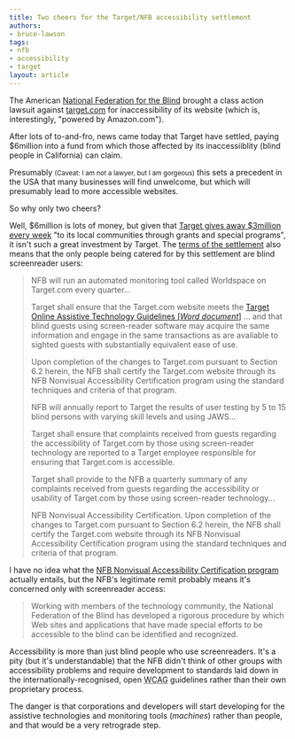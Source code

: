 ```yaml
---
title: Two cheers for the Target/NFB accessibility settlement
authors:
- bruce-lawson
tags:
- nfb
- accessibility
- target
layout: article
---
```

<p>The American <a href="http://www.nfb.org/">National Federation for the Blind</a> brought a class action lawsuit against <a href="http://www.target.com/">target.com</a> for inaccessibility of its website (which is, interestingly, &quot;powered by Amazon.com&quot;).</p>

<p>After lots of to-and-fro, news came today that Target have settled, paying $6million into a fund from which those affected by its inaccessiiblity (blind people in California) can claim.</p>

<p>Presumably <small>(Caveat: I am not a lawyer, but I am gorgeous)</small> this sets a precedent in the <abbr>USA</abbr> that many businesses will find unwelcome, but which will presumably lead to more accessible websites.

<p>So why only two cheers?</p>

<p>Well, $6million is lots of money, but given that <a href="http://sites.target.com/site/en/corporate/page.jsp?contentId=PRD03-004325">Target gives away $3million every week</a> &quot;to its local communities through grants and special programs&quot;, it isn&#39;t such a great investment by Target. The <a href="http://www.nfbtargetlawsuit.com/final_settlement.htm">terms of the settlement</a> also means that the only people being catered for by this settlement are blind screenreader users:</p>
<blockquote cite="http://www.nfbtargetlawsuit.com/final_settlement.htm">
<p>NFB will run an automated monitoring tool called Worldspace on Target.com every quarter...</p>
<p>Target shall ensure that the Target.com website meets the <a href="http://dralegal.org/downloads/cases/target/Final-Exhibit-C-TOATG-1.DOC">Target Online Assistive Technology Guidelines [<em>Word document</em>]</a> ... and that blind guests using screen-reader software may acquire the same information and engage in the same transactions as are available to sighted guests with substantially equivalent ease of use.</p>
<p> Upon completion of the changes to Target.com pursuant to Section 6.2 herein, the NFB shall certify the Target.com website through its NFB Nonvisual Accessibility Certification program using the standard techniques and criteria of that program.</p>
<p>NFB will annually report to Target the results of user testing by 5 to 15 blind persons with varying skill levels and using JAWS...</p>
<p>Target shall ensure that complaints received from guests regarding the accessibility of Target.com by those using screen-reader technology are reported to a Target employee responsible for ensuring that Target.com is accessible.</p>
<p>Target shall provide to the NFB a quarterly summary of any complaints received from guests regarding the accessibility or usability of Target.com by those using screen-reader technology...</p>
<p>NFB Nonvisual Accessibility Certification.  Upon completion of the changes to Target.com pursuant to Section 6.2 herein, the NFB shall certify the Target.com website through its NFB Nonvisual Accessibility Certification program using the standard techniques and criteria of that program.</p>
</blockquote>
<p>I have no idea what the <a href="http://www.nfb.org/nfb/certification_intro.asp">NFB Nonvisual Accessibility Certification program</a> actually entails, but  the <abbr>NFB</abbr>&#39;s legitimate remit probably means  it&#39;s concerned only with screenreader access:</p>
<blockquote cite="http://www.nfb.org/nfb/certification_intro.asp">Working with members of the technology community, the National Federation of the Blind has developed a rigorous procedure by which Web sites and applications that have made special efforts to be accessible to the blind can be identified and recognized.</blockquote>

<p>Accessibility is more than just blind people who use screenreaders. It&#39;s a pity (but it&#39;s understandable) that the <abbr>NFB</abbr> didn&#39;t think of other groups with accessibility problems and require development to standards laid down in the internationally-recognised, open <abbr title="web content accessibility guidelines">WCAG</abbr> guidelines rather than their own proprietary process.</p>

<p>The danger is that corporations and developers will start developing for the assistive technologies and monitoring tools (<em>machines</em>) rather than people, and that would be a very retrograde step.</p></p>
